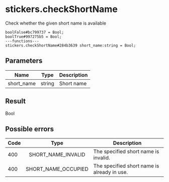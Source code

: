 # stickers.checkShortName
Check whether the given short name is available

```
boolFalse#bc799737 = Bool;
boolTrue#997275b5 = Bool;
---functions---
stickers.checkShortName#284b3639 short_name:string = Bool;
```

## Parameters
| Name | Type | Description |
| ---- | :----: | ----------- |
| short_name | string | Short name |


## Result
Bool

## Possible errors
| Code | Type | Description |
| ---- | :----: | ----------- |
| 400 | SHORT_NAME_INVALID | The specified short name is invalid. |
| 400 | SHORT_NAME_OCCUPIED | The specified short name is already in use. |

